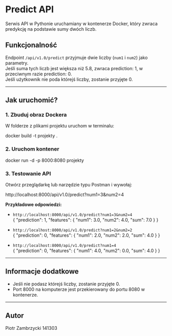 
# Predict API

Serwis API w Pythonie uruchamiany w kontenerze Docker, który zwraca predykcję na podstawie sumy dwóch liczb.

## Funkcjonalność

Endpoint `/api/v1.0/predict` przyjmuje dwie liczby (`num1` i `num2`) jako parametry.  
Jeśli suma tych liczb jest większa niż 5.8, zwraca prediction: 1, w przeciwnym razie prediction: 0.  
Jeśli użytkownik nie poda którejś liczby, zostanie przyjęte 0.

---

## Jak uruchomić?

### 1. Zbuduj obraz Dockera

W folderze z plikami projektu uruchom w terminalu:

docker build -t projekty .



### 2. Uruchom kontener

docker run -d -p 8000:8080 projekty



### 3. Testowanie API

Otwórz przeglądarkę lub narzędzie typu Postman i wywołaj:

http://localhost:8000/api/v1.0/predict?num1=3&num2=4



**Przykładowe odpowiedzi:**

- `http://localhost:8000/api/v1.0/predict?num1=3&num2=4`  
{
"prediction": 1,
"features": {
"num1": 3.0,
"num2": 4.0,
"sum": 7.0
}
}


- `http://localhost:8000/api/v1.0/predict?num1=2&num2=2`  
{
"prediction": 0,
"features": {
"num1": 2.0,
"num2": 2.0,
"sum": 4.0
}
}



- `http://localhost:8000/api/v1.0/predict?num1=4`  
{
"prediction": 0,
"features": {
"num1": 4.0,
"num2": 0.0,
"sum": 4.0
}
}



---

## Informacje dodatkowe

- Jeśli nie podasz którejś liczby, zostanie przyjęte 0.
- Port 8000 na komputerze jest przekierowany do portu 8080 w kontenerze.


---

## Autor

Piotr Zambrzycki 
141303